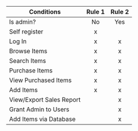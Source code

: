 | Conditions | Rule 1 | Rule 2 |
| ---------- | :----: | :----: |
| Is admin?              | No | Yes | 
| Self register            | x |   |
| Log In                   | x | x |
| Browse Items             | x | x |
| Search Items             | x | x |
| Purchase Items           | x | x |
| View Purchased Items     | x | x |
| Add Items                | x | x |
| View/Export Sales Report |   | x |
| Grant Admin to Users     |   | x |
| Add Items via Database   |   | x |

